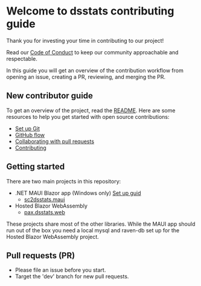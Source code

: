 # Welcome to dsstats contributing guide

Thank you for investing your time in contributing to our project!

Read our [Code of Conduct](./CODE_OF_CONDUCT.md) to keep our community approachable and respectable.

In this guide you will get an overview of the contribution workflow from opening an issue, creating a PR, reviewing, and merging the PR.

## New contributor guide

To get an overview of the project, read the [README](README.md). Here are some resources to help you get started with open source contributions:

- [Set up Git](https://docs.github.com/en/get-started/quickstart/set-up-git)
- [GitHub flow](https://docs.github.com/en/get-started/quickstart/github-flow)
- [Collaborating with pull requests](https://docs.github.com/en/github/collaborating-with-pull-requests)
- [Contributing](https://gist.github.com/MarcDiethelm/7303312)


## Getting started

There are two main projects in this repository:
- .NET MAUI Blazor app (Windows only) [Set up guid](https://learn.microsoft.com/en-us/aspnet/core/blazor/hybrid/tutorials/maui?view=aspnetcore-7.0&pivots=windows)
    * [sc2dsstats.maui](./src/sc2dsstats.maui)
- Hosted Blazor WebAssembly
    * [pax.dsstats.web](./src/pax.dsstats.web)

These projects share most of the other libraries. While the MAUI app should run out of the box you need a local mysql and raven-db set up for the Hosted Blazor WebAssembly project.

## Pull requests (PR)

- Please file an issue before you start.
- Target the 'dev' branch for new pull requests.